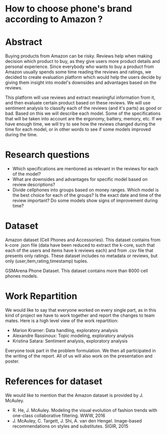 # How to choose phone's brand according to Amazon ?

# Abstract

Buying products from Amazon can be risky. Reviews help when making decision which product to buy, as they give users more product details and personal experience. Since everybody who wants to buy a product from Amazon usually spends some time reading the reviews and ratings, we decided to create evaluation platform which would help the users decide by giving them insight into model's downsides and advantages based on the reviews.

This platform will use reviews and extract meaningful information from it, and then evaluate certain product based on these reviews. We will use sentiment analysis to classify each of the reviews (and it's parts) as good or bad. Based on this we will describe each model. Some of the specifications that will be taken into account are the ergonomy, battery, memory, etc. If we have enough time, we will try to see how the reviews changed during the time for each model, or in other words to see if some models improved during the time.


# Research questions
 - Which specifications are mentioned as relevant in the reviews for each of the model?
 - What are downsides and advantages for specific model based on review descriptions?
 - Divide cellphones into groups based on money ranges. Which model is the best choice for each of the groups? Is the exact date and time of the review important? Do some models show signs of improvement during time?

# Dataset
Amazon dataset (Cell Phones and Accessories). This dataset contains from k-core .json file (data have been reduced to extract the k-core, such that each of the users and items have k reviews each) and from .csv file that presents only ratings. These dataset includes no metadata or reviews, but only (user,item,rating,timestamp) tuples. 

GSMArena Phone Dataset. This dataset contains more than 8000 cell phones models.

# Work Repartition
We would like to say that everyone worked on every single part, as in this kind of project we have to work together and report the changes to team mates. Here is a high level view of the work repartition:

- Marion Kramer: Data handling, exploratory analysis
- Alexandre Rassinoux: Topic modeling, exploratory analysis
- Kristina Satara: Sentiment analysis, exploratory analysis

Everyone took part in the problem formulation. We then all participated in the writing of the report. All of us will also work on the presentation and poster.

# References for dataset
We would like to mention that the Amazon dataset is provided by J. McAuley.
- R. He, J. McAuley. Modeling the visual evolution of fashion trends with one-class collaborative filtering. WWW, 2016
- J. McAuley, C. Targett, J. Shi, A. van den Hengel. Image-based recommendations on styles and substitutes. SIGIR, 2015